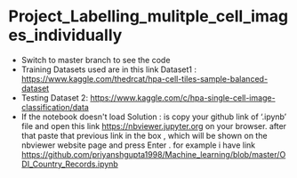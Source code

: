 # Project_Labelling_mulitple_cell_images_individually
- Switch to master branch to see the code
- Training Datasets used are in this link Dataset1 : https://www.kaggle.com/thedrcat/hpa-cell-tiles-sample-balanced-dataset
- Testing Dataset 2: https://www.kaggle.com/c/hpa-single-cell-image-classification/data
- If the notebook doesn't load
Solution : is copy your github link of ‘.ipynb’ file and open this link https://nbviewer.jupyter.org on your browser. after that paste that previous link in the box ,
which will be shown on the nbviewer website page and press Enter . for example i have link https://github.com/priyanshgupta1998/Machine_learning/blob/master/ODI_Country_Records.ipynb
